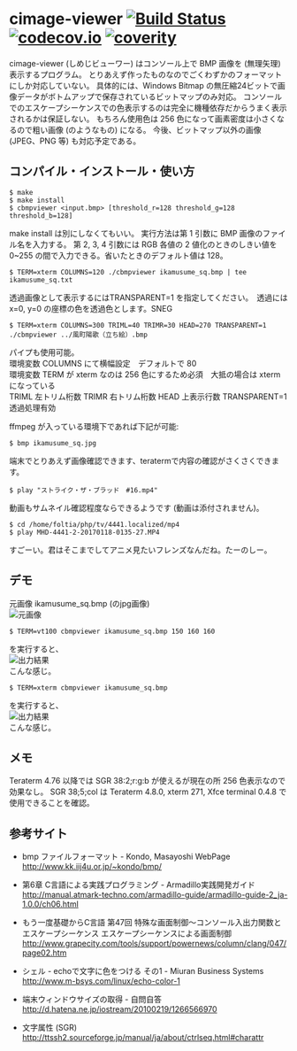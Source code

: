# cimage-viewer [![Build Status](https://travis-ci.org/katakk/CBmpViewer.svg?branch=master)](https://travis-ci.org/katakk/CBmpViewer) [![codecov.io](https://codecov.io/github/katakk/CBmpViewer/coverage.svg?branch=master)](https://codecov.io/github/katakk/CBmpViewer?branch=master) [![coverity](https://scan.coverity.com/projects/11484/badge.svg)](https://scan.coverity.com/projects/katakk-cbmpviewer)

cimage-viewer (しめじビューワー) はコンソール上で BMP 画像を (無理矢理) 表示するプログラム。
とりあえず作ったものなのでごくわずかのフォーマットにしか対応していない。
具体的には、Windows Bitmap の無圧縮24ビットで画像データがボトムアップで保存されているビットマップのみ対応。
コンソールでのエスケープシーケンスでの色表示するのは完全に機種依存だからうまく表示されるかは保証しない。
もちろん使用色は 256 色になって画素密度は小さくなるので粗い画像 (のようなもの) になる。
今後、ビットマップ以外の画像 (JPEG、PNG 等) も対応予定である。


## コンパイル・インストール・使い方

```
$ make
$ make install
$ cbmpviewer <input.bmp> [threshold_r=128 threshold_g=128 threshold_b=128]
```

make install は別にしなくてもいい。
実行方法は第 1 引数に BMP 画像のファイル名を入力する。
第 2, 3, 4 引数には RGB 各値の 2 値化のときのしきい値を 0~255 の間で入力できる。省いたときのデフォルト値は 128。

```
$ TERM=xterm COLUMNS=120 ./cbmpviewer ikamusume_sq.bmp | tee ikamusume_sq.txt
```

透過画像として表示するにはTRANSPARENT=1 を指定してください。　透過には　x=0, y=0 の座標の色を透過色とします。SNEG

```
$ TERM=xterm COLUMNS=300 TRIML=40 TRIMR=30 HEAD=270 TRANSPARENT=1 ./cbmpviewer ../風町陽歌（立ち絵）.bmp
```

パイプも使用可能。  
環境変数 COLUMNS にて横幅設定　デフォルトで 80  
環境変数 TERM が xterm なのは 256 色にするため必須　大抵の場合は xterm になっている  
TRIML 左トリム桁数
TRIMR 右トリム桁数
HEAD 上表示行数
TRANSPARENT=1 透過処理有効

ffmpeg が入っている環境下であれば下記が可能:

```
$ bmp ikamusume_sq.jpg
```

端末でとりあえず画像確認できます、teratermで内容の確認がさくさくできます。

```
$ play "ストライク・ザ・ブラッド　#16.mp4"
```

動画もサムネイル確認程度ならできるようです (動画は添付されません)。

```
$ cd /home/foltia/php/tv/4441.localized/mp4
$ play MHD-4441-2-20170118-0135-27.MP4
```

すごーい。君はそこまでしてアニメ見たいフレンズなんだね。たーのしー。

## デモ
元画像 ikamusume_sq.bmp (のjpg画像)  
![元画像](https://raw.github.com/kotarot/cimage-viewer/master/ikamusume_sq.jpg)  

```
$ TERM=vt100 cbmpviewer ikamusume_sq.bmp 150 160 160
```

を実行すると、  
![出力結果](https://raw.github.com/kotarot/cimage-viewer/master/Screenshot.png)  
こんな感じ。

```
$ TERM=xterm cbmpviewer ikamusume_sq.bmp
```

を実行すると、  
![出力結果](https://raw.github.com/katakk/CBmpViewer/master/Screenshot256.png)  
こんな感じ。

## メモ
Teraterm 4.76 以降では SGR 38:2;r:g:b が使えるが現在の所 256 色表示なので効果なし。
SGR 38;5;col は Teraterm 4.8.0, xterm 271, Xfce terminal 0.4.8 で使用できることを確認。

## 参考サイト
* bmp ファイルフォーマット - Kondo, Masayoshi WebPage  
http://www.kk.iij4u.or.jp/~kondo/bmp/

* 第6章 C言語による実践プログラミング - Armadillo実践開発ガイド  
http://manual.atmark-techno.com/armadillo-guide/armadillo-guide-2_ja-1.0.0/ch06.html

* もう一度基礎からC言語 第47回 特殊な画面制御～コンソール入出力関数とエスケープシーケンス エスケープシーケンスによる画面制御  
http://www.grapecity.com/tools/support/powernews/column/clang/047/page02.htm

* シェル - echoで文字に色をつける その1 - Miuran Business Systems  
http://www.m-bsys.com/linux/echo-color-1

* 端末ウィンドウサイズの取得 - 自問自答  
http://d.hatena.ne.jp/iostream/20100219/1266566970

* 文字属性 (SGR)  
http://ttssh2.sourceforge.jp/manual/ja/about/ctrlseq.html#charattr
